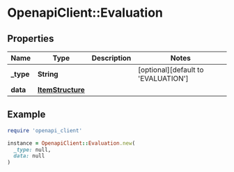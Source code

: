 # OpenapiClient::Evaluation

## Properties

| Name | Type | Description | Notes |
| ---- | ---- | ----------- | ----- |
| **_type** | **String** |  | [optional][default to &#39;EVALUATION&#39;] |
| **data** | [**ItemStructure**](ItemStructure.md) |  |  |

## Example

```ruby
require 'openapi_client'

instance = OpenapiClient::Evaluation.new(
  _type: null,
  data: null
)
```

